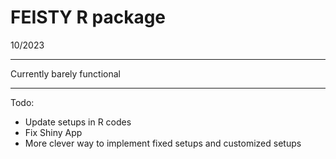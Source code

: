 # FEISTY R package

10/2023

---

Currently barely functional

---

Todo:

- Update setups in R codes
- </del>Fix Shiny App</del>
- More clever way to implement fixed setups and customized setups
